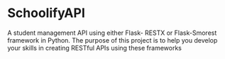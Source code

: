 # SchoolifyAPI
A student management API using either Flask- RESTX or Flask-Smorest framework in Python. The purpose of this project is to help you develop your skills in creating RESTful APIs using these frameworks
